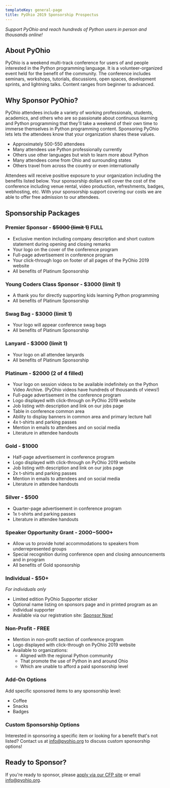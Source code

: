 ```yaml
---
templateKey: general-page
title: PyOhio 2019 Sponsorship Prospectus
---
```

_Support PyOhio and reach hundreds of Python users in person and thousands online!_

## About PyOhio

PyOhio is a weekend multi-track conference for users of and people interested in the Python programming language. It is a volunteer-organized event held for the benefit of the community. The conference includes seminars, workshops, tutorials, discussions, open spaces, development sprints, and lightning talks. Content ranges from beginner to advanced.

## Why Sponsor PyOhio?

PyOhio attendees include a variety of working professionals, students, academics, and others who are so passionate about continuous learning and Python programming that they'll take a weekend of their own time to immerse themselves in Python programming content. Sponsoring PyOhio lets lets the attendees know that your organization shares these values.

* Approximately 500-550 attendees
* Many attendees use Python professionally currently
* Others use other languages but wish to learn more about Python
* Many attendees come from Ohio and surrounding states
* Others travel from across the country or even internationally

Attendees will receive positive exposure to your organization including the benefits listed below.
Your sponsorship dollars will cover the cost of the conference including venue rental, video production, refreshments, badges, webhosting, etc. With your sponsorship support covering our costs we are able to offer free admission to our attendees.

## Sponsorship Packages

### Premier Sponsor - ~~$5000 (limit 1)~~ FULL

* Exclusive mention including company description and short custom statement during opening and closing remarks
* Your logo on the cover of the conference program
* Full-page advertisement in conference program
* Your click-through logo on footer of all pages of the PyOhio 2019 website
* All benefits of Platinum Sponsorship

### Young Coders Class Sponsor - $3000 (limit 1)

* A thank you for directly supporting kids learning Python programming
* All benefits of Platinum Sponsorship

### Swag Bag - $3000 (limit 1)

* Your logo will appear conference swag bags
* All benefits of Platinum Sponsorship

### Lanyard - $3000 (limit 1)

* Your logo on all attendee lanyards
* All benefits of Platinum Sponsorship

### Platinum - $2000 (2 of 4 filled)

* Your logo on session videos to be available indefinitely on the Python Video Archive. (PyOhio videos have hundreds of thousands of views!)
* Full-page advertisement in the conference program
* Logo displayed with click-through on PyOhio 2019 website
* Job listing with description and link on our jobs page
* Table in conference common area
* Ability to display banners in common area and primary lecture hall
* 4x t-shirts and parking passes
* Mention in emails to attendees and on social media
* Literature in attendee handouts

### Gold - $1000

* Half-page advertisement in conference program
* Logo displayed with click-through on PyOhio 2019 website
* Job listing with description and link on our jobs page
* 2x t-shirts and parking passes
* Mention in emails to attendees and on social media
* Literature in attendee handouts

### Silver - $500

* Quarter-page advertisement in conference program
* 1x t-shirts and parking passes
* Literature in attendee handouts


### Speaker Opportunity Grant - $2000-$5000+

* Allow us to provide hotel accommodations to speakers from underrepresented groups
* Special recognition during conference open and closing announcements and in program
* All benefits of Gold sponsorship

### Individual - $50+

_For individuals only_

* Limited edition PyOhio Supporter sticker
* Optional name listing on sponsors page and in printed program as an individual supporter
* Available via our registration site: [Sponsor Now!](https://ti.to/pyohio/pyohio-2019)

### Non-Profit - FREE

* Mention in non-profit section of conference program
* Logo displayed with click-through on PyOhio 2019 website
* Available to organizations:
  * Aligned with the regional Python community
  * That promote the use of Python in and around Ohio
  * Which are unable to afford a paid sponsorship level

### Add-On Options

Add specific sponsored items to any sponsorship level:

* Coffee
* Snacks
* Badges

### Custom Sponsorship Options

Interested in sponsoring a specific item or looking for a benefit that's not listed? Contact us at info@pyohio.org to discuss custom sponsorship options!

## Ready to Sponsor?

If you're ready to sponsor, please [apply via our CFP site](https://cfp.pyohio.org/2019/sponsors/apply/) or email info@pyohio.org.
